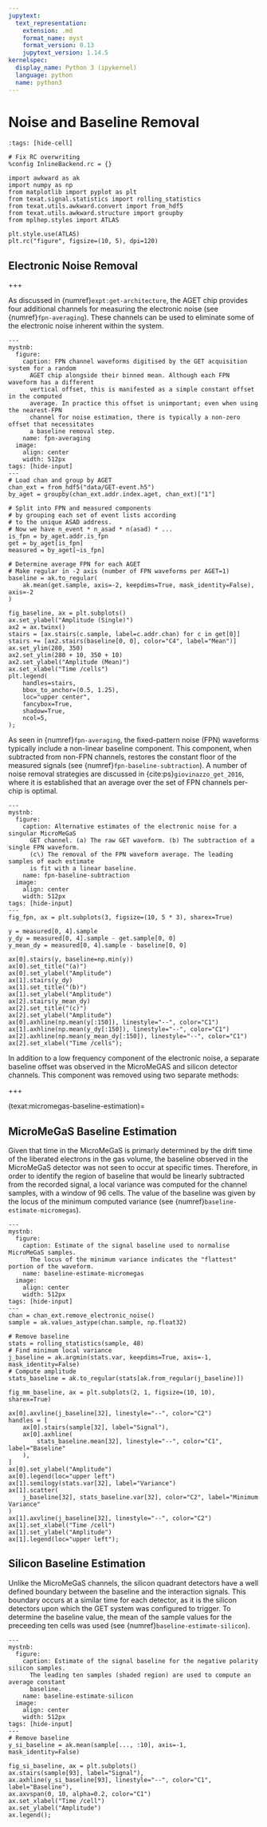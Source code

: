 ```yaml
---
jupytext:
  text_representation:
    extension: .md
    format_name: myst
    format_version: 0.13
    jupytext_version: 1.14.5
kernelspec:
  display_name: Python 3 (ipykernel)
  language: python
  name: python3
---
```


# Noise and Baseline Removal

```{code-cell} ipython3
:tags: [hide-cell]

# Fix RC overwriting
%config InlineBackend.rc = {}

import awkward as ak
import numpy as np
from matplotlib import pyplot as plt
from texat.signal.statistics import rolling_statistics
from texat.utils.awkward.convert import from_hdf5
from texat.utils.awkward.structure import groupby
from mplhep.styles import ATLAS

plt.style.use(ATLAS)
plt.rc("figure", figsize=(10, 5), dpi=120)
```

## Electronic Noise Removal

+++

As discussed in {numref}`expt:get-architecture`, the AGET chip provides four additional channels for measuring the electronic noise (see {numref}`fpn-averaging`). These channels can be used to eliminate some of the electronic noise inherent within the system.

```{code-cell} ipython3
---
mystnb:
  figure:
    caption: FPN channel waveforms digitised by the GET acquisition system for a random
      AGET chip alongside their binned mean. Although each FPN waveform has a different
      vertical offset, this is manifested as a simple constant offset in the computed
      average. In practice this offset is unimportant; even when using the nearest-FPN
      channel for noise estimation, there is typically a non-zero offset that necessitates
      a baseline removal step.
    name: fpn-averaging
  image:
    align: center
    width: 512px
tags: [hide-input]
---
# Load chan and group by AGET
chan_ext = from_hdf5("data/GET-event.h5")
by_aget = groupby(chan_ext.addr.index.aget, chan_ext)["1"]

# Split into FPN and measured components
# by grouping each set of event lists according
# to the unique ASAD address.
# Now we have n_event * n_asad * n(asad) * ...
is_fpn = by_aget.addr.is_fpn
get = by_aget[is_fpn]
measured = by_aget[~is_fpn]

# Determine average FPN for each AGET
# Make regular in -2 axis (number of FPN waveforms per AGET=1)
baseline = ak.to_regular(
    ak.mean(get.sample, axis=-2, keepdims=True, mask_identity=False), axis=-2
)

fig_baseline, ax = plt.subplots()
ax.set_ylabel("Amplitude (Single)")
ax2 = ax.twinx()
stairs = [ax.stairs(c.sample, label=c.addr.chan) for c in get[0]]
stairs += [ax2.stairs(baseline[0, 0], color="C4", label="Mean")]
ax.set_ylim(280, 350)
ax2.set_ylim(280 + 10, 350 + 10)
ax2.set_ylabel("Amplitude (Mean)")
ax.set_xlabel("Time /cells")
plt.legend(
    handles=stairs,
    bbox_to_anchor=(0.5, 1.25),
    loc="upper center",
    fancybox=True,
    shadow=True,
    ncol=5,
);
```

As seen in {numref}`fpn-averaging`, the fixed-pattern noise (FPN) waveforms typically include a non-linear baseline component. This component, when subtracted from non-FPN channels, restores the constant floor of the measured signals (see {numref}`fpn-baseline-subtraction`). A number of noise removal strategies are discussed in {cite:ps}`giovinazzo_get_2016`, where it is established that an average over the set of FPN channels per-chip is optimal.

```{code-cell} ipython3
---
mystnb:
  figure:
    caption: Alternative estimates of the electronic noise for a singular MicroMeGaS
      GET channel. (a) The raw GET waveform. (b) The subtraction of a single FPN waveform.
      (c\) The removal of the FPN waveform average. The leading samples of each estimate
      is fit with a linear baseline.
    name: fpn-baseline-subtraction
  image:
    align: center
    width: 512px
tags: [hide-input]
---
fig_fpn, ax = plt.subplots(3, figsize=(10, 5 * 3), sharex=True)

y = measured[0, 4].sample
y_dy = measured[0, 4].sample - get.sample[0, 0]
y_mean_dy = measured[0, 4].sample - baseline[0, 0]

ax[0].stairs(y, baseline=np.min(y))
ax[0].set_title("(a)")
ax[0].set_ylabel("Amplitude")
ax[1].stairs(y_dy)
ax[1].set_title("(b)")
ax[1].set_ylabel("Amplitude")
ax[2].stairs(y_mean_dy)
ax[2].set_title("(c)")
ax[2].set_ylabel("Amplitude")
ax[0].axhline(np.mean(y[:150]), linestyle="--", color="C1")
ax[1].axhline(np.mean(y_dy[:150]), linestyle="--", color="C1")
ax[2].axhline(np.mean(y_mean_dy[:150]), linestyle="--", color="C1")
ax[2].set_xlabel("Time /cells");
```

In addition to a low frequency component of the electronic noise, a separate baseline offset was observed in the MicroMeGAS and silicon detector channels. This component was removed using two separate methods:

+++

(texat:micromegas-baseline-estimation)=
## MicroMeGaS Baseline Estimation

Given that time in the MicroMeGaS is primarly determined by the drift time of the liberated electrons in the gas volume, the baseline observed in the MicroMeGaS detector was not seen to occur at specific times. Therefore, in order to identify the region of baseline that would be linearly subtracted from the recorded signal, a local variance was computed for the channel samples, with a window of 96 cells. The value of the baseline was given by the locus of the minimum computed variance (see {numref}`baseline-estimate-micromegas`).

```{code-cell} ipython3
---
mystnb:
  figure:
    caption: Estimate of the signal baseline used to normalise MicroMeGaS samples.
      The locus of the minimum variance indicates the "flattest" portion of the waveform.
    name: baseline-estimate-micromegas
  image:
    align: center
    width: 512px
tags: [hide-input]
---
chan = chan_ext.remove_electronic_noise()
sample = ak.values_astype(chan.sample, np.float32)

# Remove baseline
stats = rolling_statistics(sample, 48)
# Find minimum local variance
j_baseline = ak.argmin(stats.var, keepdims=True, axis=-1, mask_identity=False)
# Compute amplitude
stats_baseline = ak.to_regular(stats[ak.from_regular(j_baseline)])

fig_mm_baseline, ax = plt.subplots(2, 1, figsize=(10, 10), sharex=True)

ax[0].axvline(j_baseline[32], linestyle="--", color="C2")
handles = [
    ax[0].stairs(sample[32], label="Signal"),
    ax[0].axhline(
        stats_baseline.mean[32], linestyle="--", color="C1", label="Baseline"
    ),
]
ax[0].set_ylabel("Amplitude")
ax[0].legend(loc="upper left")
ax[1].semilogy(stats.var[32], label="Variance")
ax[1].scatter(
    j_baseline[32], stats_baseline.var[32], color="C2", label="Minimum Variance"
)
ax[1].axvline(j_baseline[32], linestyle="--", color="C2")
ax[1].set_xlabel("Time /cell")
ax[1].set_ylabel("Amplitude")
ax[1].legend(loc="upper left");
```

## Silicon Baseline Estimation

Unlike the MicroMeGaS channels, the silicon quadrant detectors have a well defined boundary between the baseline and the interaction signals. This boundary occurs at a similar time for each detector, as it is the silicon detectors upon which the GET system was configured to trigger. To determine the baseline value, the mean of the sample values for the preceeding ten cells was used (see {numref}`baseline-estimate-silicon`).

```{code-cell} ipython3
---
mystnb:
  figure:
    caption: Estimate of the signal baseline for the negative polarity silicon samples.
      The leading ten samples (shaded region) are used to compute an average constant
      baseline.
    name: baseline-estimate-silicon
  image:
    align: center
    width: 512px
tags: [hide-input]
---
# Remove baseline
y_si_baseline = ak.mean(sample[..., :10], axis=-1, mask_identity=False)

fig_si_baseline, ax = plt.subplots()
ax.stairs(sample[93], label="Signal"),
ax.axhline(y_si_baseline[93], linestyle="--", color="C1", label="Baseline"),
ax.axvspan(0, 10, alpha=0.2, color="C1")
ax.set_xlabel("Time /cell")
ax.set_ylabel("Amplitude")
ax.legend();
```
